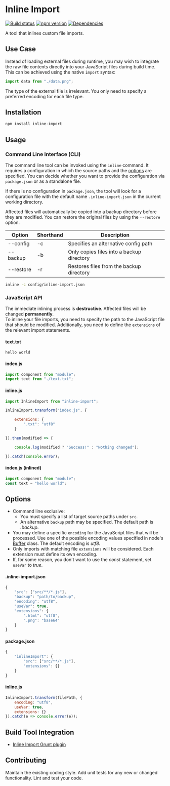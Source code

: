 # Inline Import

[![Build status](https://travis-ci.org/vanruesc/inline-import.svg?branch=master)](https://travis-ci.org/vanruesc/inline-import)
[![npm version](https://badge.fury.io/js/inline-import.svg)](https://badge.fury.io/js/inline-import)
[![Dependencies](https://david-dm.org/vanruesc/inline-import.svg?branch=master)](https://david-dm.org/vanruesc/inline-import)

A tool that inlines custom file imports.


## Use Case

Instead of loading external files during runtime, you may wish to integrate the 
raw file contents directly into your JavaScript files during build time. This
can be achieved using the native ```import``` syntax:

```javascript
import data from "./data.png";
```

The type of the external file is irrelevant. You only need to specify a
preferred encoding for each file type.


## Installation

```sh
npm install inline-import
``` 


## Usage

### Command Line Interface (CLI)

The command line tool can be invoked using the `inline` command. It requires a configuration in which the
source paths and the [options](#options) are specified. You can decide whether you want to provide the configuration
via `package.json` or as a standalone file. 

If there is no configuration in `package.json`, the tool will look for a configuration file with the
default name `.inline-import.json` in the current working directory.

Affected files will automatically be copied into a backup directory before they are modified.
You can restore the original files by using the `--restore` option.

| Option    | Shorthand          | Description                    |
|-----------|---------|-------------------------------------------|
| --config  | -c      | Specifies an alternative config path      |
| --backup  | -b      | Only copies files into a backup directory |
| --restore | -r      | Restores files from the backup directory  |

```sh
inline -c config/inline-import.json
```


### JavaScript API

The immediate inlining process is __destructive__. Affected files will be changed __permanently__.  
To inline your file imports, you need to specify the path to the JavaScript 
file that should be modified. Additionally, you need to define the 
```extensions``` of the relevant import statements.

#### text.txt

```
hello world
```

#### index.js

```javascript
import component from "module";
import text from "./text.txt";
```

#### inline.js

```javascript
import InlineImport from "inline-import";

InlineImport.transform("index.js", {

	extensions: {
		".txt": "utf8"
	}

}).then(modified => {

	console.log(modified ? "Success!" : "Nothing changed");

}).catch(console.error);
```

#### index.js (inlined)

```javascript
import component from "module";
const text = "hello world";
```


## Options

- Command line exclusive:
  - You must specify a list of target source paths under `src`.
  - An alternative `backup` path may be specified. The default path is _.backup_.
- You may define a specific `encoding` for the JavaScript files that will be processed. 
Use one of the possible encoding values specified in node's [Buffer](https://github.com/nodejs/node/blob/master/lib/buffer.js) class. 
The default encoding is _utf8_.
- Only imports with matching file `extensions` will be considered. Each extension must define its own encoding.
- If, for some reason, you don't want to use the _const_ statement, set `useVar` to _true_.  

#### .inline-import.json

```javascript
{
	"src": ["src/**/*.js"],
	"backup": "path/to/backup",
	"encoding": "utf8",
	"useVar": true,
	"extensions": {
		".html": "utf8",
		".png": "base64"
	}
}
```

#### package.json

```javascript
{
	"inlineImport": {
		"src": ["src/**/*.js"],
		"extensions": {}
	}
}
```

#### inline.js

```javascript
InlineImport.transform(filePath, {
	encoding: "utf8",
	useVar: true,
	extensions: {}
}).catch(e => console.error(e));
```


## Build Tool Integration

 - [Inline Import Grunt plugin](https://github.com/vanruesc/grunt-inline-import)


## Contributing

Maintain the existing coding style. Add unit tests for any new or changed functionality. Lint and test your code.
